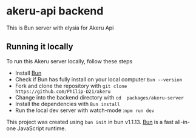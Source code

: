 # akeru-api backend

This is Bun server with elysia for Akeru Api


## Running it locally
To run this Akeru server locally, follow these steps
* Install [Bun](https://bun.sh/docs/installation)
* Check if Bun has fully install on your local computer `Bun --version`
* Fork and clone the repository with `git clone https://github.com/Philip-D21/akeru`
* Change into the backend directory with `cd  packages/akeru-server`
* Install the dependencies with `Bun install`
* Run the local dev server with watch-mode :`npm run dev`


This project was created using `bun init` in bun v1.1.13. [Bun](https://bun.sh) is a fast all-in-one JavaScript runtime.
